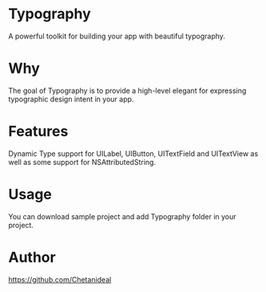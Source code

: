# Typography

A powerful toolkit for building your app with beautiful typography.

# Why

The goal of Typography is to provide a high-level elegant for expressing typographic design intent in your app.

# Features

 Dynamic Type support for UILabel, UIButton, UITextField and UITextView as well as some support for NSAttributedString.
 
 # Usage

  You can download sample project and add Typography folder in your project.

# Author

https://github.com/Chetanideal
